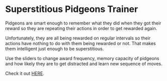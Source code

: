 # Superstitious Pidgeons Trainer

Pidgeons are smart enough to remember what they did when they got their reward so they are repeating their actions in order to get rewarded again.

Unfortunately, they are all being rewarded on regular intervals so their actions have nothing to do with them being rewarded or not. That makes them intelligent just enough to be superstitious.

Use the sliders to change award frequency, memory capacity of pidgeons and how likely they are to get distracted and learn new sequence of moves.

Check it out [HERE](https://shmunj.github.io/superstitious-pidgeons/).
